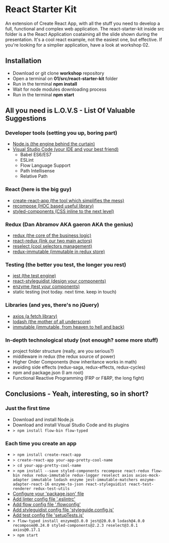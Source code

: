 # React Starter Kit

An extension of Create React App, with all the stuff you need to develop a full, functional and complex web application.
The react-starter-kit inside src folder is a the React Application coataining all the slide shown during the presentation. It's a cool react example, not the easiest one, but effective. If you're looking for a simplier application, have a look at workshop 02.

## Installation

 * Download or git clone **workshop** repository
 * Open a terminal on **01/src/react-starter-kit** folder
 * Run in the terminal **npm install**
 * Wait for node modules downloading process
 * Run in the terminal **npm start**

## All you need is L.O.V.S - List Of Valuable Suggestions

### Developer tools (setting you up, boring part)

 * [Node.js (the engine behind the curtain)](https://nodejs.org/it/)
 * [Visual Studio Code (your IDE and your best friend)](https://code.visualstudio.com/)
	- Babel ES6/ES7
	- ESLint
	- Flow Language Support
	- Path Intellisense
	- Relative Path

### React (here is the big guy)

 * [create-react-app (the tool which simplifies the mess)](https://github.com/facebookincubator/create-react-app)
 * [recompose (HOC based useful library)](https://github.com/acdlite/recompose)
 * [styled-components (CSS inline to the next level)](https://www.styled-components.com/)

### Redux (Dan Abramov AKA gaeron AKA the genius)

 * [redux (the core of the business logic)](https://redux.js.org/)
 * [react-redux (link our two main actors)](https://github.com/reactjs/react-redux)
 * [reselect (cool selectors management)](https://github.com/reactjs/reselect)
 * [redux-immutable (immutable in redux store)](https://github.com/gajus/redux-immutable)

### Testing (the better you test, the longer you rest)

 * [jest (the test engine)](https://facebook.github.io/jest/)
 * [react-styleguidist (design your components)](https://react-styleguidist.js.org/)
 * [enzyme (test your components)](https://github.com/airbnb/enzyme)
 * static testing (not today. next time. keep in touch)

### Libraries (and yes, there's no jQuery)

 * [axios (a fetch library)](https://github.com/axios/axios)
 * [lodash (the mother of all underscore)](https://lodash.com/)
 * [immutable (immutable, from heaven to hell and back)](https://facebook.github.io/immutable-js/)

### In-depth technological study (not enough? some more stuff)

 * project folder structure (really, are you serious?)
 * middleware in redux (the redux source of power)
 * Higher Order Components (how inheritance works in math)
 * avoiding side effects (redux-saga, redux-effects, redux-cycles)
 * npm and package.json (I am root)
 * Functional Reactive Programming (FRP or F&RP, the long fight)

## Conclusions - Yeah, interesting, so in short?

### Just the first time
 * Download and install Node.js
 * Download and install Visual Studio Code and its plugins
 * ```> npm install flow-bin flow-typed```
### Each time you create an app
 * ```> npm install create-react-app```
 * ```> create-react-app your-app-pretty-cool-name```
 * ```> cd your-app-pretty-cool-name```
 * ```> npm install --save styled-components recompose react-redux flow-bin redux redux-immutable redux-logger reselect axios axios-mock-adapter immutable lodash enzyme jest-immutable-matchers enzyme-adapter-react-16 enzyme-to-json react-styleguidist react-test-renderer redux-test-utils```
 * [Configure your 'package.json' file](https://github.com/react-genova/workshops/blob/master/01/resources/pacakge.json.addons)
 * [Add linter config file '.eslintrc'](https://github.com/react-genova/workshops/blob/master/01/resources/.eslintrc)
 * [Add flow config file '.flowconfig'](https://github.com/react-genova/workshops/blob/master/01/resources/.flowconfig)
 * [Add styleguidist config file 'styleguide.config.js'](https://github.com/react-genova/workshops/blob/master/01/resources/styleguide.config.js)
 * [Add test config file 'setupTests.js'](https://github.com/react-genova/workshops/blob/master/01/resources/setupTests.js)
 * ```> flow-typed install enzyme@3.0.0 jest@20.0.0 lodash@4.0.0 recompose@0.24.0 styled-components@2.2.3 reselect@3.0.1 axios@0.17.1```
 * ```> npm start```